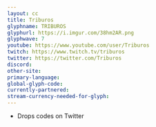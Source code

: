 ```yaml
---
layout: cc
title: Triburos
glyphname: TRIBUROS
glyphurl: https://i.imgur.com/38hm2AR.png
glyphwave: 7
youtube: https://www.youtube.com/user/Triburos
twitch: https://www.twitch.tv/triburos
twitter: https://twitter.com/Triburos
discord: 
other-site: 
primary-language: 
global-glyph-code: 
currently-partnered: 
stream-currency-needed-for-glyph: 
---
```

* Drops codes on Twitter
